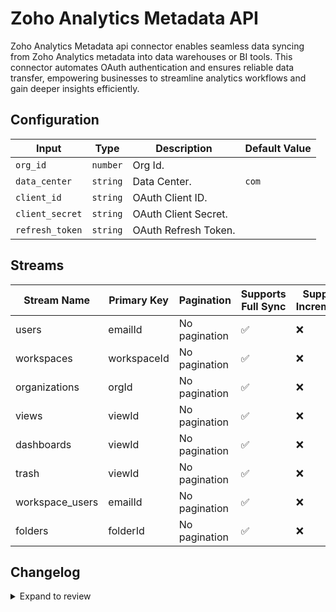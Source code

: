 # Zoho Analytics Metadata API
Zoho Analytics Metadata api connector enables seamless data syncing from Zoho Analytics metadata into data warehouses or BI tools. This connector automates OAuth authentication and ensures reliable data transfer, empowering businesses to streamline analytics workflows and gain deeper insights efficiently.

## Configuration

| Input | Type | Description | Default Value |
|-------|------|-------------|---------------|
| `org_id` | `number` | Org Id.  |  |
| `data_center` | `string` | Data Center.  | `com` |
| `client_id` | `string` | OAuth Client ID.  |  |
| `client_secret` | `string` | OAuth Client Secret.  |  |
| `refresh_token` | `string` | OAuth Refresh Token.  |  |

## Streams
| Stream Name | Primary Key | Pagination | Supports Full Sync | Supports Incremental |
|-------------|-------------|------------|---------------------|----------------------|
| users | emailId | No pagination | ✅ |  ❌  |
| workspaces | workspaceId | No pagination | ✅ |  ❌  |
| organizations | orgId | No pagination | ✅ |  ❌  |
| views | viewId | No pagination | ✅ |  ❌  |
| dashboards | viewId | No pagination | ✅ |  ❌  |
| trash | viewId | No pagination | ✅ |  ❌  |
| workspace_users | emailId | No pagination | ✅ |  ❌  |
| folders | folderId | No pagination | ✅ |  ❌  |

## Changelog

<details>
  <summary>Expand to review</summary>

| Version          | Date              | Pull Request | Subject        |
|------------------|-------------------|--------------|----------------|
| 0.0.24 | 2025-06-21 | [61774](https://github.com/airbytehq/airbyte/pull/61774) | Update dependencies |
| 0.0.23 | 2025-06-15 | [61164](https://github.com/airbytehq/airbyte/pull/61164) | Update dependencies |
| 0.0.22 | 2025-05-24 | [60777](https://github.com/airbytehq/airbyte/pull/60777) | Update dependencies |
| 0.0.21 | 2025-05-10 | [60009](https://github.com/airbytehq/airbyte/pull/60009) | Update dependencies |
| 0.0.20 | 2025-05-04 | [59540](https://github.com/airbytehq/airbyte/pull/59540) | Update dependencies |
| 0.0.19 | 2025-04-26 | [58927](https://github.com/airbytehq/airbyte/pull/58927) | Update dependencies |
| 0.0.18 | 2025-04-20 | [58577](https://github.com/airbytehq/airbyte/pull/58577) | Update dependencies |
| 0.0.17 | 2025-04-12 | [58034](https://github.com/airbytehq/airbyte/pull/58034) | Update dependencies |
| 0.0.16 | 2025-04-05 | [57396](https://github.com/airbytehq/airbyte/pull/57396) | Update dependencies |
| 0.0.15 | 2025-03-29 | [56849](https://github.com/airbytehq/airbyte/pull/56849) | Update dependencies |
| 0.0.14 | 2025-03-22 | [56335](https://github.com/airbytehq/airbyte/pull/56335) | Update dependencies |
| 0.0.13 | 2025-03-09 | [55655](https://github.com/airbytehq/airbyte/pull/55655) | Update dependencies |
| 0.0.12 | 2025-03-01 | [55163](https://github.com/airbytehq/airbyte/pull/55163) | Update dependencies |
| 0.0.11 | 2025-02-23 | [54631](https://github.com/airbytehq/airbyte/pull/54631) | Update dependencies |
| 0.0.10 | 2025-02-16 | [54121](https://github.com/airbytehq/airbyte/pull/54121) | Update dependencies |
| 0.0.9 | 2025-02-08 | [53600](https://github.com/airbytehq/airbyte/pull/53600) | Update dependencies |
| 0.0.8 | 2025-02-01 | [53118](https://github.com/airbytehq/airbyte/pull/53118) | Update dependencies |
| 0.0.7 | 2025-01-25 | [52542](https://github.com/airbytehq/airbyte/pull/52542) | Update dependencies |
| 0.0.6 | 2025-01-18 | [51930](https://github.com/airbytehq/airbyte/pull/51930) | Update dependencies |
| 0.0.5 | 2025-01-11 | [51462](https://github.com/airbytehq/airbyte/pull/51462) | Update dependencies |
| 0.0.4 | 2024-12-28 | [50837](https://github.com/airbytehq/airbyte/pull/50837) | Update dependencies |
| 0.0.3 | 2024-12-21 | [50384](https://github.com/airbytehq/airbyte/pull/50384) | Update dependencies |
| 0.0.2 | 2024-12-14 | [49450](https://github.com/airbytehq/airbyte/pull/49450) | Update dependencies |
| 0.0.1 | 2024-11-07 | | Initial release by [@bishalbera](https://github.com/bishalbera) via Connector Builder |

</details>
